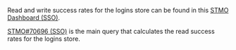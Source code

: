 Read and write success rates for the logins store can be found in this [STMO Dashboard (SSO)](https://sql.telemetry.mozilla.org/dashboard/fenix-logins-and-places-performance-metrics?p_org_mozilla_fenix=org_mozilla_firefox).

[STMO#70696 (SSO)](https://sql.telemetry.mozilla.org/queries/70696?p_org_mozilla_fenix=org_mozilla_firefox#177923) is the main query that calculates the read success rates for the logins store.

